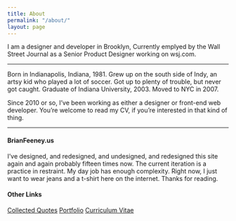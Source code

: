 ```yaml
---
title: About
permalink: "/about/"
layout: page
---
```


I am a designer and developer in Brooklyn, Currently emplyed by the Wall Street Journal as a Senior Product Designer working on wsj.com. 

* * *

Born in Indianapolis, Indiana, 1981. Grew up on the south side of Indy, an artsy kid who played a lot of soccer.  Got up to plenty of trouble, but never got caught. Graduate of Indiana University, 2003. Moved to NYC in 2007.

Since 2010 or so, I’ve been working as either a designer or front-end web developer. You’re welcome to read my CV, if you’re interested in that kind of thing.  

* * *

#### BrianFeeney.us
I’ve designed, and redesigned, and undesigned, and redesigned this site again and again probably fifteen times now. The current iteration is a practice in restraint. My day job has enough complexity. Right now, I just want to wear jeans and a t-shirt here on the internet. Thanks for reading.


<div class="aboutLinks">
	<h4>Other Links</h4>
	<a href="/quotes">Collected Quotes</a>
	<a href="/">Portfolio</a>
	<a href="/CV">Curriculum Vitae</a>
	<!-- <a href="/">Articles</a> -->
</div>